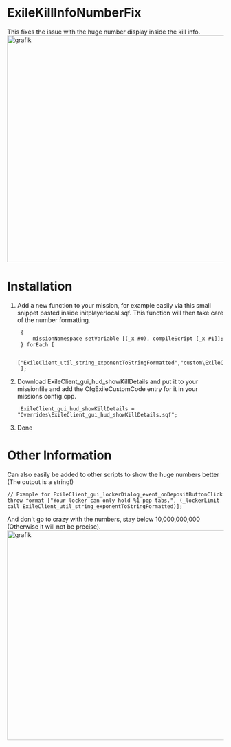 # ExileKillInfoNumberFix

This fixes the issue with the huge number display inside the kill info.
<img width="928" height="527" alt="grafik" src="https://github.com/user-attachments/assets/ceac62d5-00e9-455a-a563-e852684020bd" />

# Installation
1. Add a new function to your mission, for example easily via this small snippet pasted inside initplayerlocal.sqf. This function will then take care of the number formatting.

		{
			missionNamespace setVariable [(_x #0), compileScript [_x #1]];
		} forEach [

			["ExileClient_util_string_exponentToStringFormatted","custom\ExileClient_util_string_exponentToStringFormatted.sqf"]
		];

2. Download ExileClient_gui_hud_showKillDetails and put it to your missionfile and add the CfgExileCustomCode entry for it in your missions config.cpp.
	
		ExileClient_gui_hud_showKillDetails = "Overrides\ExileClient_gui_hud_showKillDetails.sqf";

3. Done


# Other Information

Can also easily be added to other scripts to show the huge numbers better (The output is a string!)
	
	// Example for ExileClient_gui_lockerDialog_event_onDepositButtonClick
	throw format ["Your locker can only hold %1 pop tabs.", (_lockerLimit call ExileClient_util_string_exponentToStringFormatted)];


And don't go to crazy with the numbers, stay below 10,000,000,000 (Otherwise it will not be precise). 
<img width="752" height="488" alt="grafik" src="https://github.com/user-attachments/assets/3db4f3e4-29fd-4373-8752-998f0ecd9bcb" />

